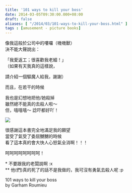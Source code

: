 ```yaml
---
title: '101 ways to kill your boss'
date: 2014-03-05T09:30:00.000+08:00
draft: false
aliases: [ "/2014/03/101-ways-to-kill-your-boss.html" ]
tags : [amusement - picture books]
---
```


像我這般於公司中的嘍囉（嘰嘰獸）  
決不能大聲說出：  

「我愛返工；很喜歡我老細！」  
（如果有天我真的這樣說，

請介紹一個驅魔人給我，謝謝）  
  
而且，在若干的時候

我也是幻想地把他/她殺掉  
雖然總不能真的去殺人啦～  
但，嘻嘻嘻～ 諗吓都好吖！  

[![](https://4.bp.blogspot.com/-V0jmofP0tfY/XC3tlFzb92I/AAAAAAAADwU/u-EOz1jH1RMjH4iOb1G6C3xWgc0ksDGHQCLcBGAs/s640/12.jpg)](https://4.bp.blogspot.com/-V0jmofP0tfY/XC3tlFzb92I/AAAAAAAADwU/u-EOz1jH1RMjH4iOb1G6C3xWgc0ksDGHQCLcBGAs/s1600/12.jpg)

很感謝這本書完全地滿足我的願望  
當受了氣受了委屈嬲嬲的時候  
看了這本真的會大快人心怒氣全消啊！！！  
  
  
呵呵呵呵呵呵呵呵！  
  
  
\* 不要跟我的老闆說啊 :x  
\*\* 他(們)真的死了的話不是我做的，我可沒有勇氣去殺人呢 :p  
  
  
  
101 ways to kill your boss  
by Garham Roumieu